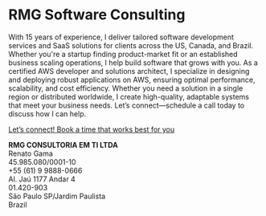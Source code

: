 # RMG Software Consulting

With 15 years of experience, I deliver tailored software development services and SaaS solutions for clients across the US, Canada, and Brazil. Whether you're a startup finding product-market fit or an established business scaling operations, I help build software that grows with you. As a certified AWS developer and solutions architect, I specialize in designing and deploying robust applications on AWS, ensuring optimal performance, scalability, and cost efficiency. Whether you need a solution in a single region or distributed worldwide, I create high-quality, adaptable systems that meet your business needs. Let’s connect—schedule a call today to discuss how I can help.

[Let’s connect! Book a time that works best for you](https://calendly.com/renato-rmg/lets-connect)

**RMG CONSULTORIA EM TI LTDA**  
Renato Gama  
45.985.080/0001-10  
+55 (61) 9 9888-0666  
Al. Jaú 1177 Andar 4  
01.420-903  
São Paulo SP/Jardim Paulista  
Brazil  
